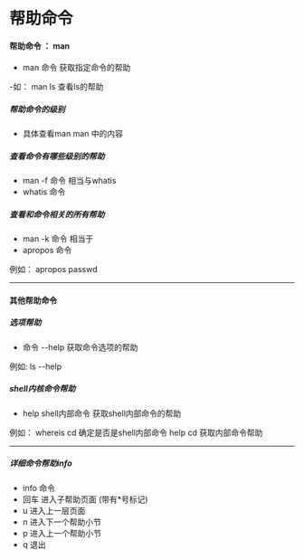 # 帮助命令

#### 帮助命令 ： man 

- man  命令
   获取指定命令的帮助

-如： man ls
   查看ls的帮助

##### 帮助命令的级别
- 具体查看man man 中的内容

##### 查看命令有哪些级别的帮助
- man -f 命令  相当与whatis 
- whatis 命令

##### 查看和命令相关的所有帮助
- man -k 命令
相当于
- apropos 命令

例如： apropos passwd

-----------------------------------------------------------------------------------------

#### 其他帮助命令
##### 选项帮助 
- 命令  --help
   获取命令选项的帮助

例如: ls --help

##### shell内核命令帮助

- help shell内部命令
  获取shell内部命令的帮助

例如： whereis cd 
      确定是否是shell内部命令
help cd 
     获取内部命令帮助

---------------------------------------------------------------------------------------------

##### 详细命令帮助info

- info 命令
 - 回车		进入子帮助页面 (带有*号标记)
 - u		进入上一层页面
 - n 		进入下一个帮助小节
 - p		进入上一个帮助小节
 - q 		退出


